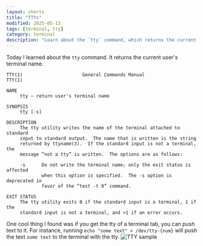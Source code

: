 ```yaml
---
layout: shorts
title: "TTYs"
modified: 2025-05-13
tags: [terminal, tty]
category: terminal
description: "Learn about the `tty` command, which returns the current user's terminal name."
---
```


Today I learned about the `tty` command. It returns the current user's terminal name.

```man
TTY(1)                      General Commands Manual                     TTY(1)

NAME
     tty – return user's terminal name

SYNOPSIS
     tty [-s]

DESCRIPTION
     The tty utility writes the name of the terminal attached to standard
     input to standard output.  The name that is written is the string
     returned by ttyname(3).  If the standard input is not a terminal, the
     message “not a tty” is written.  The options are as follows:

     -s      Do not write the terminal name; only the exit status is affected
             when this option is specified.  The -s option is deprecated in
             favor of the “test -t 0” command.

EXIT STATUS
     The tty utility exits 0 if the standard input is a terminal, 1 if the
     standard input is not a terminal, and >1 if an error occurs.
```

One cool thing I found was if you get the tty of a terminal tab, you can push text to it. For instance, running `echo "some text" > /dev/tty-{num}` will push the text `some text` to the terminal with the tty.
![TTY sample](/images/shorts/tty/tty.gif)
